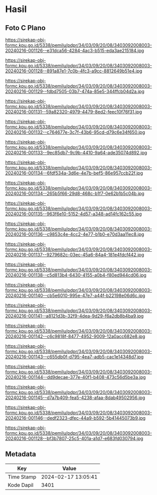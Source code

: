 # Hasil

## Foto C Plano

https://sirekap-obj-formc.kpu.go.id/5338/pemilu/pdpr/34/03/09/20/08/3403092008003-20240216-001126--e31dca56-4284-4ac3-b515-eda3ae215184.jpg

https://sirekap-obj-formc.kpu.go.id/5338/pemilu/pdpr/34/03/09/20/08/3403092008003-20240216-001128--891a87e1-7c0b-4fc3-a9cc-8812649b51e4.jpg

https://sirekap-obj-formc.kpu.go.id/5338/pemilu/pdpr/34/03/09/20/08/3403092008003-20240216-001129--fdbd7505-03b7-474a-85e5-344ffcb04d2a.jpg

https://sirekap-obj-formc.kpu.go.id/5338/pemilu/pdpr/34/03/09/20/08/3403092008003-20240216-001131--59a82320-4979-4479-8ed2-feec10f76f31.jpg

https://sirekap-obj-formc.kpu.go.id/5338/pemilu/pdpr/34/03/09/20/08/3403092008003-20240216-001132--c764677e-3c7f-43b6-95cd-d79c6e34f650.jpg

https://sirekap-obj-formc.kpu.go.id/5338/pemilu/pdpr/34/03/09/20/08/3403092008003-20240216-001133--9ec85db7-9c9b-4410-9a64-ade35074d892.jpg

https://sirekap-obj-formc.kpu.go.id/5338/pemilu/pdpr/34/03/09/20/08/3403092008003-20240216-001134--6fdf534a-3d6e-4e7b-bef5-86e957ccb22f.jpg

https://sirekap-obj-formc.kpu.go.id/5338/pemilu/pdpr/34/03/09/20/08/3403092008003-20240216-001134--265b5f66-29d8-468c-b1f7-0e62b1b5c04b.jpg

https://sirekap-obj-formc.kpu.go.id/5338/pemilu/pdpr/34/03/09/20/08/3403092008003-20240216-001135--963f6e10-5152-4d57-a348-ad14fc162c55.jpg

https://sirekap-obj-formc.kpu.go.id/5338/pemilu/pdpr/34/03/09/20/08/3403092008003-20240216-001136--c9853c4e-4cc2-4e77-b1b0-e70d3aa11ec8.jpg

https://sirekap-obj-formc.kpu.go.id/5338/pemilu/pdpr/34/03/09/20/08/3403092008003-20240216-001137--9279682c-03ec-45a6-84a4-181e4fdcf442.jpg

https://sirekap-obj-formc.kpu.go.id/5338/pemilu/pdpr/34/03/09/20/08/3403092008003-20240216-001138--c5d813b4-6430-4155-a0b4-f80ed944cd06.jpg

https://sirekap-obj-formc.kpu.go.id/5338/pemilu/pdpr/34/03/09/20/08/3403092008003-20240216-001140--cb5e6010-995e-47e7-a44f-b22198e06d6c.jpg

https://sirekap-obj-formc.kpu.go.id/5338/pemilu/pdpr/34/03/09/20/08/3403092008003-20240216-001141--a8121d3b-32f9-4dea-9d29-f6a2db8b4ba9.jpg

https://sirekap-obj-formc.kpu.go.id/5338/pemilu/pdpr/34/03/09/20/08/3403092008003-20240216-001142--c6c9818f-8477-4952-9009-12a0acc682e8.jpg

https://sirekap-obj-formc.kpu.go.id/5338/pemilu/pdpr/34/03/09/20/08/3403092008003-20240216-001143--c655db0f-d795-4ea7-adb5-cac1e14348d7.jpg

https://sirekap-obj-formc.kpu.go.id/5338/pemilu/pdpr/34/03/09/20/08/3403092008003-20240216-001144--dd9decae-377e-40f1-b408-473c56d5be3a.jpg

https://sirekap-obj-formc.kpu.go.id/5338/pemilu/pdpr/34/03/09/20/08/3403092008003-20240216-001145--d7a7b409-fea5-4238-afaa-8dab49502956.jpg

https://sirekap-obj-formc.kpu.go.id/5338/pemilu/pdpr/34/03/09/20/08/3403092008003-20240216-001146--dedf2323-dfec-44a9-b592-5b41445073b9.jpg

https://sirekap-obj-formc.kpu.go.id/5338/pemilu/pdpr/34/03/09/20/08/3403092008003-20240216-001128--bf3b7807-25c5-401a-a1d7-e683fd030794.jpg


## Metadata

| Key        | Value               |
| ---------- | ------------------- |
| Time Stamp | 2024-02-17 13:05:41 |
| Kode Dapil | 3401                |



